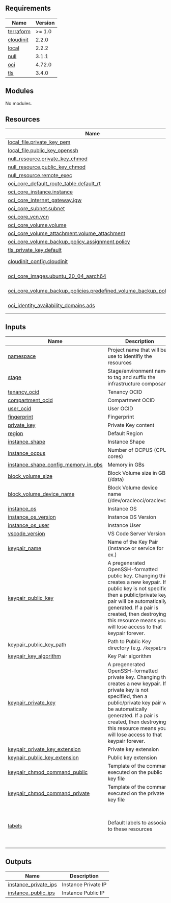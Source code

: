 <!-- BEGIN_TF_DOCS -->
## Requirements

| Name | Version |
|------|---------|
| <a name="requirement_terraform"></a> [terraform](#requirement\_terraform) | >= 1.0 |
| <a name="requirement_cloudinit"></a> [cloudinit](#requirement\_cloudinit) | 2.2.0 |
| <a name="requirement_local"></a> [local](#requirement\_local) | 2.2.2 |
| <a name="requirement_null"></a> [null](#requirement\_null) | 3.1.1 |
| <a name="requirement_oci"></a> [oci](#requirement\_oci) | 4.72.0 |
| <a name="requirement_tls"></a> [tls](#requirement\_tls) | 3.4.0 |

## Modules

No modules.

## Resources

| Name | Type |
|------|------|
| [local_file.private_key_pem](https://registry.terraform.io/providers/hashicorp/local/2.2.2/docs/resources/file) | resource |
| [local_file.public_key_openssh](https://registry.terraform.io/providers/hashicorp/local/2.2.2/docs/resources/file) | resource |
| [null_resource.private_key_chmod](https://registry.terraform.io/providers/hashicorp/null/3.1.1/docs/resources/resource) | resource |
| [null_resource.public_key_chmod](https://registry.terraform.io/providers/hashicorp/null/3.1.1/docs/resources/resource) | resource |
| [null_resource.remote_exec](https://registry.terraform.io/providers/hashicorp/null/3.1.1/docs/resources/resource) | resource |
| [oci_core_default_route_table.default_rt](https://registry.terraform.io/providers/oracle/oci/4.72.0/docs/resources/core_default_route_table) | resource |
| [oci_core_instance.instance](https://registry.terraform.io/providers/oracle/oci/4.72.0/docs/resources/core_instance) | resource |
| [oci_core_internet_gateway.igw](https://registry.terraform.io/providers/oracle/oci/4.72.0/docs/resources/core_internet_gateway) | resource |
| [oci_core_subnet.subnet](https://registry.terraform.io/providers/oracle/oci/4.72.0/docs/resources/core_subnet) | resource |
| [oci_core_vcn.vcn](https://registry.terraform.io/providers/oracle/oci/4.72.0/docs/resources/core_vcn) | resource |
| [oci_core_volume.volume](https://registry.terraform.io/providers/oracle/oci/4.72.0/docs/resources/core_volume) | resource |
| [oci_core_volume_attachment.volume_attachment](https://registry.terraform.io/providers/oracle/oci/4.72.0/docs/resources/core_volume_attachment) | resource |
| [oci_core_volume_backup_policy_assignment.policy](https://registry.terraform.io/providers/oracle/oci/4.72.0/docs/resources/core_volume_backup_policy_assignment) | resource |
| [tls_private_key.default](https://registry.terraform.io/providers/hashicorp/tls/3.4.0/docs/resources/private_key) | resource |
| [cloudinit_config.cloudinit](https://registry.terraform.io/providers/hashicorp/cloudinit/2.2.0/docs/data-sources/config) | data source |
| [oci_core_images.ubuntu_20_04_aarch64](https://registry.terraform.io/providers/oracle/oci/4.72.0/docs/data-sources/core_images) | data source |
| [oci_core_volume_backup_policies.predefined_volume_backup_policies](https://registry.terraform.io/providers/oracle/oci/4.72.0/docs/data-sources/core_volume_backup_policies) | data source |
| [oci_identity_availability_domains.ads](https://registry.terraform.io/providers/oracle/oci/4.72.0/docs/data-sources/identity_availability_domains) | data source |

## Inputs

| Name | Description | Type | Default | Required |
|------|-------------|------|---------|:--------:|
| <a name="input_namespace"></a> [namespace](#input\_namespace) | Project name that will be use to identifiy the resources | `string` | `"vscode"` | no |
| <a name="input_stage"></a> [stage](#input\_stage) | Stage/environment name to tag and suffix the infrastructure composants | `string` | `"dev"` | no |
| <a name="input_tenancy_ocid"></a> [tenancy\_ocid](#input\_tenancy\_ocid) | Tenancy OCID | `string` | `null` | no |
| <a name="input_compartment_ocid"></a> [compartment\_ocid](#input\_compartment\_ocid) | Compartment OCID | `string` | `null` | no |
| <a name="input_user_ocid"></a> [user\_ocid](#input\_user\_ocid) | User OCID | `string` | `null` | no |
| <a name="input_fingerprint"></a> [fingerprint](#input\_fingerprint) | Fingerprint | `string` | `null` | no |
| <a name="input_private_key"></a> [private\_key](#input\_private\_key) | Private Key content | `string` | `null` | no |
| <a name="input_region"></a> [region](#input\_region) | Default Region | `string` | `"uk-london-1"` | no |
| <a name="input_instance_shape"></a> [instance\_shape](#input\_instance\_shape) | Instance Shape | `string` | `"VM.Standard.A1.Flex"` | no |
| <a name="input_instance_ocpus"></a> [instance\_ocpus](#input\_instance\_ocpus) | Number of OCPUS (CPU cores) | `string` | `4` | no |
| <a name="input_instance_shape_config_memory_in_gbs"></a> [instance\_shape\_config\_memory\_in\_gbs](#input\_instance\_shape\_config\_memory\_in\_gbs) | Memory in GBs | `string` | `24` | no |
| <a name="input_block_volume_size"></a> [block\_volume\_size](#input\_block\_volume\_size) | Block Volume size in GBs (/data) | `string` | `100` | no |
| <a name="input_block_volume_device_name"></a> [block\_volume\_device\_name](#input\_block\_volume\_device\_name) | Block Volume device name (/dev/oracleoci/oraclevdb) | `string` | `"/dev/oracleoci/oraclevdb"` | no |
| <a name="input_instance_os"></a> [instance\_os](#input\_instance\_os) | Instance OS | `string` | `"Canonical Ubuntu"` | no |
| <a name="input_instance_os_version"></a> [instance\_os\_version](#input\_instance\_os\_version) | Instance OS Version | `string` | `"20.04"` | no |
| <a name="input_instance_os_user"></a> [instance\_os\_user](#input\_instance\_os\_user) | Instance User | `string` | `"ubuntu"` | no |
| <a name="input_vscode_version"></a> [vscode\_version](#input\_vscode\_version) | VS Code Server Version | `string` | `"4.4.0"` | no |
| <a name="input_keypair_name"></a> [keypair\_name](#input\_keypair\_name) | Name of the Key Pair (instance or service for ex.) | `string` | `null` | no |
| <a name="input_keypair_public_key"></a> [keypair\_public\_key](#input\_keypair\_public\_key) | A pregenerated OpenSSH-formatted public key. Changing this creates a new keypair. If a public key is not specified, then a public/private key pair will be automatically generated. If a pair is created, then destroying this resource means you will lose access to that keypair forever. | `string` | `null` | no |
| <a name="input_keypair_public_key_path"></a> [keypair\_public\_key\_path](#input\_keypair\_public\_key\_path) | Path to Public Key directory (e.g. `/keypairs`) | `string` | `"./keypairs"` | no |
| <a name="input_keypair_key_algorithm"></a> [keypair\_key\_algorithm](#input\_keypair\_key\_algorithm) | Key Pair algorithm | `string` | `"RSA"` | no |
| <a name="input_keypair_private_key"></a> [keypair\_private\_key](#input\_keypair\_private\_key) | A pregenerated OpenSSH-formatted private key. Changing this creates a new keypair. If a private key is not specified, then a public/private key pair will be automatically generated. If a pair is created, then destroying this resource means you will lose access to that keypair forever. | `string` | `null` | no |
| <a name="input_keypair_private_key_extension"></a> [keypair\_private\_key\_extension](#input\_keypair\_private\_key\_extension) | Private key extension | `string` | `""` | no |
| <a name="input_keypair_public_key_extension"></a> [keypair\_public\_key\_extension](#input\_keypair\_public\_key\_extension) | Public key extension | `string` | `".pub"` | no |
| <a name="input_keypair_chmod_command_public"></a> [keypair\_chmod\_command\_public](#input\_keypair\_chmod\_command\_public) | Template of the command executed on the public key file | `string` | `"chmod 600 %v"` | no |
| <a name="input_keypair_chmod_command_private"></a> [keypair\_chmod\_command\_private](#input\_keypair\_chmod\_command\_private) | Template of the command executed on the private key file | `string` | `"chmod 400 %v"` | no |
| <a name="input_labels"></a> [labels](#input\_labels) | Default labels to associate to these resources | `map(string)` | <pre>{<br>  "businessunit": "mycompany",<br>  "project": "VSCode Server",<br>  "team": "devops",<br>  "terraform": "true"<br>}</pre> | no |

## Outputs

| Name | Description |
|------|-------------|
| <a name="output_instance_private_ips"></a> [instance\_private\_ips](#output\_instance\_private\_ips) | Instance Private IP |
| <a name="output_instance_public_ips"></a> [instance\_public\_ips](#output\_instance\_public\_ips) | Instance Public IP |
<!-- END_TF_DOCS -->
